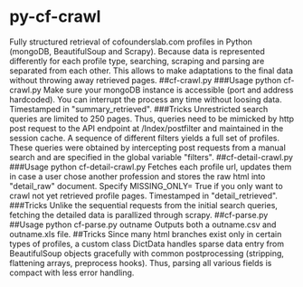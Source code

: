 # py-cf-crawl
Fully structured retrieval of cofounderslab.com profiles in Python (mongoDB, BeautifulSoup and Scrapy).
Because data is represented differently for each profile type, searching, scraping and parsing are separated from each other. This allows to make adaptations to the final data without throwing away retrieved pages.
##cf-crawl.py
###Usage
python cf-crawl.py
Make sure your mongoDB instance is accessible (port and address hardcoded). You can interrupt the process any time without loosing data.
Timestamped in "summary_retrieved".
###Tricks
Unrestricted search queries are limited to 250 pages. Thus, queries need to be mimicked by http post request to the API endpoint at /Index/postfilter and maintained in the session cache. A sequence of different filters yields a full set of profiles. These queries were obtained by intercepting post requests from a manual search and are specified in the global variable "filters".
##cf-detail-crawl.py
###Usage
python cf-detail-crawl.py
Fetches each profile url, updates them in case a user chose another profession and stores the raw html into "detail_raw" document. Specify MISSING_ONLY= True if you only want to crawl not yet retrieved profile pages.
Timestamped in "detail_retrieved".
###Tricks
Unlike the sequential requests from the initial search queries, fetching the detailed data is parallized through scrapy.
##cf-parse.py
##Usage
python cf-parse.py outname
Outputs both a outname.csv and outname.xls file.
##Tricks
Since many html branches exist only in certain types of profiles, a custom class DictData handles sparse data entry from BeautifulSoup objects gracefully with common postprocessing (stripping, flattening arrays, preprocess hooks). Thus, parsing all various fields is compact with less error handling.
